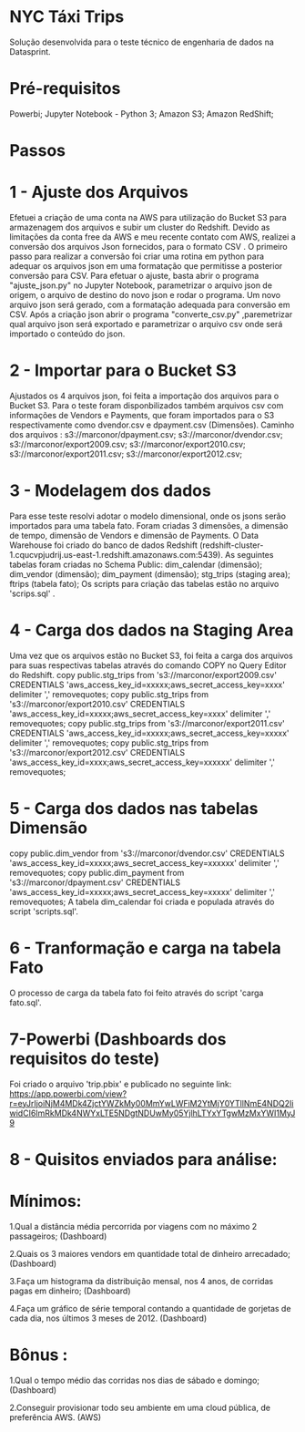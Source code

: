 # NYC Táxi Trips
Solução desenvolvida para o teste técnico de engenharia de dados na Datasprint. 
# Pré-requisitos
Powerbi;
Jupyter Notebook - Python 3;
Amazon S3; 
Amazon RedShift;
# Passos
# 1 - Ajuste dos Arquivos
Efetuei a criação de uma conta na AWS para utilização do Bucket S3 para armazenagem dos arquivos e subir um cluster do Redshift.
Devido as limitações da conta free da AWS e meu recente contato com AWS, realizei a conversão dos arquivos Json fornecidos, para o formato CSV .
O primeiro passo para realizar a conversão foi criar uma rotina em python para adequar os arquivos json em uma formatação que permitisse a posterior conversão para CSV.
Para efetuar o ajuste, basta abrir o programa "ajuste_json.py" no Jupyter Notebook, parametrizar o arquivo json de origem, o arquivo de destino do novo json e rodar o programa.
Um novo arquivo json será gerado, com a formatação adequada para conversão em CSV. Após a criação json abrir o programa "converte_csv.py" ,paremetrizar qual arquivo json será exportado e parametrizar o arquivo csv onde será importado o conteúdo do json.
# 2 - Importar para o Bucket S3
Ajustados os 4 arquivos json, foi feita a importação dos arquivos para o Bucket S3.
Para o teste foram disponbilizados também arquivos csv com informações de Vendors e Payments, que foram importados para o S3 respectivamente como dvendor.csv e dpayment.csv (Dimensões).
Caminho dos arquivos :
s3://marconor/dpayment.csv;
s3://marconor/dvendor.csv;
s3://marconor/export2009.csv;
s3://marconor/export2010.csv;
s3://marconor/export2011.csv;
s3://marconor/export2012.csv;
# 3 - Modelagem dos dados
Para esse teste resolvi adotar o modelo dimensional, onde os jsons serão importados para uma tabela fato. Foram criadas 3 dimensões, a dimensão de tempo, dimensão de Vendors e dimensão de Payments.
O Data Warehouse foi criado do banco de dados Redshift (redshift-cluster-1.cqucvpjudrij.us-east-1.redshift.amazonaws.com:5439).
As seguintes tabelas foram criadas no Schema Public:
dim_calendar (dimensão);
dim_vendor (dimensão);
dim_payment (dimensão);
stg_trips (staging area);
ftrips (tabela fato);
Os scripts para criação das tabelas estão no arquivo 'scrips.sql' .
# 4 - Carga dos dados na Staging Area 
Uma vez que os arquivos estão no Bucket S3, foi feita a carga dos arquivos para suas respectivas tabelas através do comando COPY no Query Editor do Redshift.
copy public.stg_trips from 's3://marconor/export2009.csv' CREDENTIALS 'aws_access_key_id=xxxxx;aws_secret_access_key=xxxx' delimiter ',' removequotes;
copy public.stg_trips from 's3://marconor/export2010.csv' CREDENTIALS 'aws_access_key_id=xxxxx;aws_secret_access_key=xxxx' delimiter ',' removequotes;
copy public.stg_trips from 's3://marconor/export2011.csv' CREDENTIALS 'aws_access_key_id=xxxxx;aws_secret_access_key=xxxxx' delimiter ',' removequotes;
copy public.stg_trips from 's3://marconor/export2012.csv' CREDENTIALS
'aws_access_key_id=xxxx;aws_secret_access_key=xxxxxx' delimiter ',' removequotes;
# 5 - Carga dos dados nas tabelas Dimensão
copy public.dim_vendor from 's3://marconor/dvendor.csv' CREDENTIALS 'aws_access_key_id=xxxxx;aws_secret_access_key=xxxxxx' delimiter ',' removequotes;
copy public.dim_payment from 's3://marconor/dpayment.csv' CREDENTIALS 'aws_access_key_id=xxxxx;aws_secret_access_key=xxxxx' delimiter ',' removequotes;
A tabela dim_calendar foi criada e populada através do script 'scripts.sql'.
# 6 - Tranformação e carga na tabela Fato
O processo de carga da tabela fato foi feito através do script 'carga fato.sql'.
# 7-Powerbi (Dashboards dos requisitos do teste)
Foi criado o arquivo 'trip.pbix' e publicado no seguinte link:
https://app.powerbi.com/view?r=eyJrIjoiNjM4MDk4ZjctYWZkMy00MmYwLWFiM2YtMjY0YTllNmE4NDQ2IiwidCI6ImRkMDk4NWYxLTE5NDgtNDUwMy05YjlhLTYxYTgwMzMxYWI1MyJ9
# 8 - Quisitos enviados para análise:
  # Mínimos:
  1.Qual a distância média percorrida por viagens com no máximo 2 passageiros; (Dashboard)
  
  2.Quais os 3 maiores vendors em quantidade total de dinheiro arrecadado; (Dashboard)
  
  3.Faça um histograma da distribuição mensal, nos 4 anos, de corridas pagas em dinheiro; (Dashboard)
  
  4.Faça um gráfico de série temporal contando a quantidade de gorjetas de cada dia, nos últimos 3 meses de 2012. (Dashboard)
  
  # Bônus :
  1.Qual o tempo médio das corridas nos dias de sábado e domingo; (Dashboard)
  
  2.Conseguir provisionar todo seu ambiente em uma cloud pública, de preferência AWS. (AWS) 

  

  









